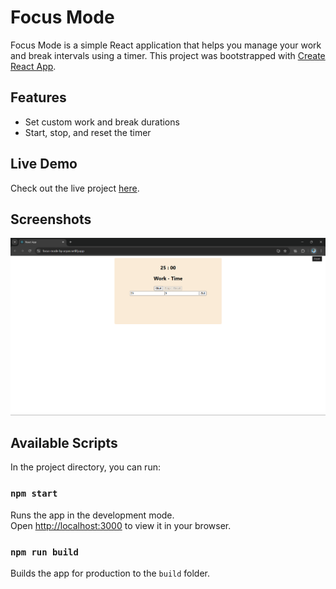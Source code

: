 # Focus Mode

Focus Mode is a simple React application that helps you manage your work and break intervals using a timer. This project was bootstrapped with [Create React App](https://github.com/facebook/create-react-app).

## Features

- Set custom work and break durations
- Start, stop, and reset the timer

## Live Demo

Check out the live project [here](https://focus-mode-by-aryan.netlify.app/).

## Screenshots

![Focus Mode Screenshot](public/screenshot.png)

## Available Scripts

In the project directory, you can run:

### `npm start`

Runs the app in the development mode.\
Open [http://localhost:3000](http://localhost:3000) to view it in your browser.

### `npm run build`

Builds the app for production to the `build` folder.
